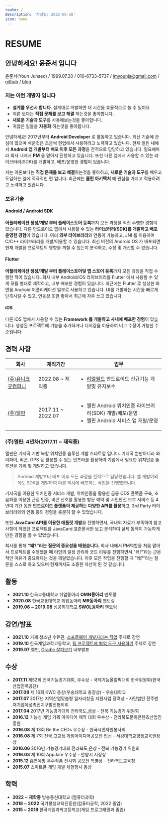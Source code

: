 ```yaml
---
route: /
description: '작성일: 2022-05-18'
icon: home
---
```


# RESUME

## 안녕하세요! 윤준서 입니다

윤준서(Youn Junseo) / 1999.07.30 / 010-6733-5737 / [imyounjs@gmail.com](mailto:lowapple99@gmail.com) / [github](https://github.com/lowapple) / [blog](https://blog.lowapple.io/)

### 저는 이런 개발자 입니다

* **설계를 우선시 합니다**. 설계대로 개발하면 더 시간을 효율적으로 쓸 수 있어요
* 이론 보다는 **직접 문제를 보고 해결** 하는것을 좋아합니다.
* **새로운 기술과 도구**를 사용해보는것을 좋아합니다.
* 귀찮은 일들을 **자동화** 하는것을 좋아합니다.

안녕하세요! 2017년부터 **Android Developer** 로 활동하고 있습니다. 최신 기술에 관심이 많으며 배운것은 조금씩 현업에서 사용하려고 노력하고 있습니다. 현재 엘핀 내에서 **Android 앱 개발부터 배포 이후 모든 과정**을 전적으로 담당하고 있습니다. 필요에따라 회사 내에서 **PM** 을 맡아서 진행하고 있습니다. 또한 다른 앱에서 사용할 수 있는 라이브러리(SDK)를 개발하고, 배포/운영한 경험이 있습니다.

저는 이론보다는 **직접 문제를 보고 해결**하는것을 좋아하고, **새로운 기술과 도구**를 배우고 도입하는 일에 적극적인 편 입니다. 최근에는 **클린 아키텍처** 에 관심을 가지고 적용하려고 노력하고 있습니다.

### 보유기술

#### Android / Android SDK <a href="#android--android-sdk" id="android--android-sdk"></a>

**어플리케이션 생성/개발 부터 플레이스토어 등록**까지 모든 과정을 직접 수행한 경험이 있습니다. 다른 안드로이드 앱에서 사용할 수 있는 **라이브러리(SDK)를 개발하고 배포 운영한 경험**이 있습니다. 여러 **외부 라이브러리**와 연동이 가능하고, JNI 를 이용하여 C/C++ 라이브러리를 개발/이용할 수 있습니다. 최신 버전의 Android OS 가 배포되면 현재 개발된 프로젝트의 영향을 끼칠 수 있는지 분석하고, 수정 및 개선할 수 있습니다.

#### Flutter

**어플리케이션 생성/개발 부터 플레이스토어및 앱 스토어 등록**까지 모든 과정을 직접 수행한 적이 있습니다. 회사 내부 Android/iOS 라이브러리를 Flutter 에서 사용할 수 있게 모듈 형태로 제작하고, 내부 배포한 경험이 있습니다. 최근에는 Flutter 로 생성한 화면을 Android 어플리케이션 일부로 사용하고 있습니다. UI를 개발하는 시간을 빠르게 단축시킬 수 있고, 연동성 또한 좋아서 최근에 자주 쓰고 있습니다.

#### iOS <a href="#ios" id="ios"></a>

다른 iOS 앱에서 사용할 수 있는 **Framework 를 개발하고 사내에 배포한 경험**이 있습니다. 생성된 프로젝트에 기능을 추가하거나 디버깅을 이용하여 버그 수정이 가능한 수준입니다.

## 경력 사항

| 회사                                    | 재직기간               | 업무                                                                                   |
| ------------------------------------- | ------------------ | ------------------------------------------------------------------------------------ |
| [(주)유니크굿컴퍼니](https://uniquegood.biz/) | 2022.08 \~ 재직중     | <ul><li><a href="https://realworld.to/">리얼월드</a> 안드로이드 신규기능 개발및 유지보수</li></ul>       |
| [(주)엘핀](https://lfin.kr)              | 2017.11 \~ 2022.07 | <ul><li>엘핀 Android 위치인증 라이브러리(SDK) 개발/배포/운영</li><li>엘핀 Android 서비스 앱 개발/운영</li></ul> |

### (주)엘핀: 4년차(2017.11 \~ 재직중)

엘핀은 기지국 기반 복합 위치인증 솔루션 개발 스타트업 입니다. 기지국 뿐만아니라 와이파이, 비콘, GPS 등 활용할 수 있는 인프라를 활용하여 기업에서 필요한 위치인증 솔루션을 기획 및 개발하고 있습니다.

> Android 개발부터 배포 이후 모든 과정을 전적으로 담당했습니다. 앱 개발이외에도 SDK를 개발하여 다른 회사에 배포하는 작업을 진행했습니다.

기지국을 이용한 위치인증 서비스 개발, 위치인증을 활용한 금융 ODS 플랫폼 구축, 초음파를 이용한 근접 인증, 비콘 신호를 활용한 방문 예약 및 시민안전 보호 서비스 등 4년여 기간 동안 **안드로이드 플랫폼이 제공하는 다양한 API를 활용**하고, 3rd Party 라이브러리와의 연동 등의 경험을 충분히 할 수 있었습니다.

또한 **JavaCard API를 이용한 애플릿 개발**을 진행하면서, 국내외 자료가 부족하여 참고사항이 적었던 프로젝트를 JavaCard 표준문서만 보고 분석하여 실제 동작이 가능하게 만든 경험을 할 수 있었습니다.

회사를 통해 **"왜?"라는 질문의 중요성을 배웠습니다.** 회사 내에서 PM역할을 처음 맡아서 프로젝트를 수행했을 때 타인의 일정 관리와 코드 리뷰를 진행하면서 "왜?"라는 근본적인 이유가 중요하다는 것을 깨달았습니다. 이후 모든 작업을 진행할 때 "왜?"라는 질문을 스스로 하고 있으며 현재까지도 소중한 자산이 된 것 같습니다.

## 활동 <a href="#undefined" id="undefined"></a>

* **2021.10** 한국교통대학교 취업동아리 **OMN동아리** 멘토링
* **2020.08** 한국교통대학교 취업동아리 **MR동아리** 멘토링
* **2019.06 \~ 2019.08** 성공회대학교 **SWOL동아리** 멘토링

## 강연/발표 <a href="#undefined" id="undefined"></a>

* **2021.10** 거제 청소년 수련관, [소프트웨어 개발자라는 직업](https://www.slideshare.net/JunseoYoun1/20211030-250579184) 주제로 강연
* **2019.10** 한국게임과학고등학교, [팀 프로젝트에 협업 도구 사용하기](https://www.slideshare.net/JunseoYoun1/ss-178428091) 주제로 강연
* **2019.07** 엘핀, [Gradle 살펴보기](https://www.slideshare.net/JunseoYoun1/gradle-250582147) 내부발표

## 수상 <a href="#undefined" id="undefined"></a>

* **2017.11** 제52회 전국기능경기대회, 우수상 - 국제기능올림픽대회 한국위원회(한국산업인력공단)
* **2017.08** 제 16회 KWC 동상(우송대학교 총장상) - 우송대학교
* **2017.07** 2017년 지역산업맞춤형 일자리창출 지원사업 장려상 - 사단법인 전주벤처기업육성촉진지구발전협의회
* **2017.04** 2017년 기능경기대회 전라북도,금상 - 전북 기능경기 위원회
* **2016.12** 기능성 게임 기획 아이디어 제작 대회 우수상 - 전라북도문화콘텐츠산업진흥원
* **2016.08** 제 13회 Be the CEOs 우수상 - 한국시민자원봉사회
* **2016.08** 제 7회 전국 고교생 게임아이디어공모전 입선 - 서강대학교평생교육원장상
* **2016.06** 2016년 기능경기대회 전라북도,은상 - 전북 기능경기 위원회
* **2016.03** 제 10회 AppJam 우수상 - 안양시 시장상
* **2015.12** 흡연예방 우수작품 전시회 공모전 특별상 - 전라북도교육청
* **2015.07** 스마트폰 게임 개발 체험행사 동상

## 학력 <a href="#undefined" id="undefined"></a>

* **2022 \~ 재학중** 방송통신대학교 (컴퓨터과학)
* **2018 \~ 2022** 국가평생교육진흥원(컴퓨터공학, 2022 졸업)
* **2015 \~ 2018** 한국게임과학고등학교(게임 프로그래밍과 졸업)
